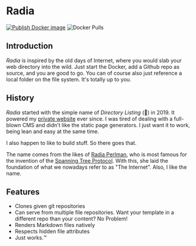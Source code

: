 # Radia
[![Publish Docker image](https://github.com/DanielGilbert/Radia/actions/workflows/docker.yml/badge.svg)](https://github.com/DanielGilbert/Radia/actions/workflows/docker.yml)
![Docker Pulls](https://img.shields.io/docker/pulls/herrgilbert/radia)
## Introduction
*Radia* is inspired by the old days of Internet, where you would slab your web directory into the wild. Just start the Docker, add a Github repo as source, and you are good to go. You can of course also just reference a local folder on the file system. It's totally up to you.
## History
*Radia* started with the simple name of *Directory Listing* (🥱) in 2019. It powered my [private website](https://g5t.de) ever since. I was tired of dealing with a full-blown CMS and didn't like the static page generators. I just want it to work, being lean and easy at the same time.

I also happen to like to build stuff. So there goes that.

The name comes from the likes of [Radia Perlman](https://en.wikipedia.org/wiki/Radia_Perlman), who is most famous for the invention of the [Spanning Tree Protocol](https://en.wikipedia.org/wiki/Spanning_Tree_Protocol). With this, she laid the foundation of what we nowadays refer to as "The Internet". Also, I like the name. 
## Features
- Clones given git repositories
- Can serve from multiple file repositories. Want your template in a different repo than your content? No Problem!
- Renders Markdown files natively
- Respects hidden file attributes
- Just works.™